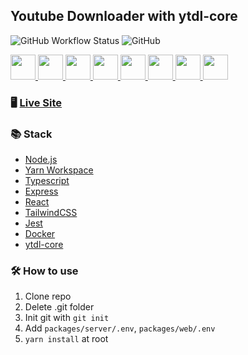 ## Youtube Downloader with ytdl-core

![GitHub Workflow Status](https://img.shields.io/github/workflow/status/ironolife/YTDL/CD?style=flat-square)
![GitHub](https://img.shields.io/github/license/ironolife/YTDL?style=flat-square)

<div>
  <a href="https://nodejs.org/en/">
    <img height="40" width="40" src="https://cdn.svgporn.com/logos/nodejs-icon.svg">
  </a>
  <a href="https://yarnpkg.com/">
    <img height="40" width="40" src="https://cdn.svgporn.com/logos/yarn.svg">
  </a>
  <a href="https://www.typescriptlang.org/">
    <img height="40" width="40" src="https://cdn.svgporn.com/logos/typescript-icon.svg">
  </a>
  <a href="https://expressjs.com/">
    <img height="40" width="40" src="https://cdn.svgporn.com/logos/express.svg">
  </a>
  <a href="https://reactjs.org/">
    <img height="40" width="40" src="https://cdn.svgporn.com/logos/react.svg">
  </a>
  <a href="https://tailwindcss.com/">
    <img height="40" width="40" src="https://cdn.svgporn.com/logos/tailwindcss-icon.svg">
  </a>
  <a href="https://jestjs.io/">
    <img height="40" width="40" src="https://cdn.svgporn.com/logos/jest.svg">
  </a>
  <a href="https://www.docker.com/">
    <img height="40" width="40" src="https://cdn.svgporn.com/logos/docker-icon.svg">
  </a>
</div>

### 🖥 [Live Site](https://ytdl.ironolife.dev)

### 📚 Stack

- [Node.js](https://nodejs.org/en/)
- [Yarn Workspace](https://yarnpkg.com/features/workspaces)
- [Typescript](https://www.typescriptlang.org/)
- [Express](https://expressjs.com/)
- [React](https://reactjs.org/)
- [TailwindCSS](https://tailwindcss.com/)
- [Jest](https://jestjs.io/)
- [Docker](https://www.docker.com/)
- [ytdl-core](https://github.com/fent/node-ytdl-core)

### 🛠 How to use

1. Clone repo
1. Delete .git folder
1. Init git with `git init`
1. Add `packages/server/.env`, `packages/web/.env`
1. `yarn install` at root

